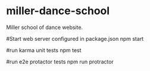 # miller-dance-school
Miller school of dance website.

#Start web server configured in package.json
npm start

#run karma unit tests
npm test

#run e2e protactor tests 
npm run protractor 

